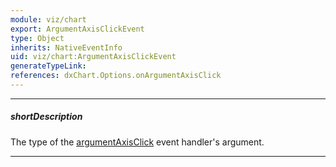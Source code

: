 ```yaml
---
module: viz/chart
export: ArgumentAxisClickEvent
type: Object
inherits: NativeEventInfo
uid: viz/chart:ArgumentAxisClickEvent
generateTypeLink: 
references: dxChart.Options.onArgumentAxisClick
---
```

---
##### shortDescription
The type of the [argumentAxisClick]({basewidgetpath}/Events/#argumentAxisClick) event handler's argument.

---
<!-- Description goes here -->